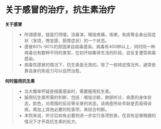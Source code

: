 # 关于感冒的治疗，抗生素治疗

**关于感冒**

> - 所谓感冒，就是打喷嚏，流鼻涕，喉咙疼痛，咳嗽，有痰等全身出现症状（发烧，倦怠感，肠胃症状）的一个状态。
> - 感冒80%-90%的原因来自病毒感染。病毒有400种以上，同时同一种病毒也有数种不同的类型，在初开始集体生活的阶段，会反复遭受病毒感染。
> - 病毒性感冒的情况下，抗生素是无效的。除了一些特定情况外，通常依靠自身的免疫力可以自然治愈。

**何时服用抗生素**

> - 当大概率怀疑是细菌感染时，需要服用抗生素。
> - 服用抗生素所需的判断，包括：喉咙诊断，肺部听诊，病患的身体状态，脸色，对周围的反应等全身的状态，该病患所处年龄是否易得该病，再加上其他必要的检查项，来综合判断。
> - 本院来说，听诊后如有必要则进一步实行各项检查，在具有足够根据的情况下才开具抗生素的处方。

